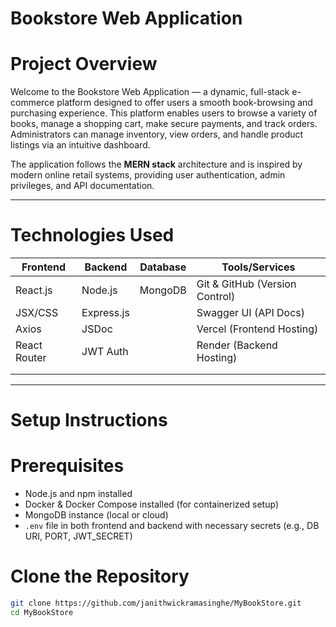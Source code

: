 # Bookstore Web Application

# Project Overview

Welcome to the Bookstore Web Application — a dynamic, full-stack e-commerce platform designed to offer users a smooth book-browsing and purchasing experience. This platform enables users to browse a variety of books, manage a shopping cart, make secure payments, and track orders. Administrators can manage inventory, view orders, and handle product listings via an intuitive dashboard.

The application follows the **MERN stack** architecture and is inspired by modern online retail systems, providing user authentication, admin privileges, and API documentation.

---

# Technologies Used

| Frontend      | Backend       | Database | Tools/Services                |
|---------------|---------------|----------|-------------------------------|
| React.js      | Node.js       | MongoDB  | Git & GitHub (Version Control)|
| JSX/CSS       | Express.js    |          | Swagger UI (API Docs)         |
| Axios         | JSDoc         |          | Vercel (Frontend Hosting)     |
| React Router  | JWT Auth      |          | Render (Backend Hosting)      |
|               |               |          |                               |
|               |               |          |                               |

---

# Setup Instructions

# Prerequisites

- Node.js and npm installed
- Docker & Docker Compose installed (for containerized setup)
- MongoDB instance (local or cloud)
- `.env` file in both frontend and backend with necessary secrets (e.g., DB URI, PORT, JWT_SECRET)

# Clone the Repository

```bash
git clone https://github.com/janithwickramasinghe/MyBookStore.git
cd MyBookStore
